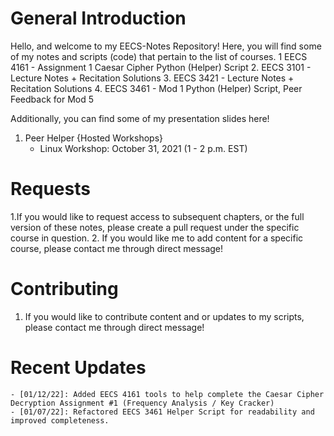 # General Introduction
Hello, and welcome to my EECS-Notes Repository! 
Here, you will find some of my notes and scripts (code) that pertain to the list of courses.
1  EECS 4161
    - Assignment 1 Caesar Cipher Python (Helper) Script
2. EECS 3101
    - Lecture Notes + Recitation Solutions
3. EECS 3421
    - Lecture Notes + Recitation Solutions 
4. EECS 3461
    - Mod 1 Python (Helper) Script, Peer Feedback for Mod 5 

Additionally, you can find some of my presentation slides here!

1. Peer Helper {Hosted Workshops}
    - Linux Workshop: October 31, 2021 (1 - 2 p.m. EST)

# Requests
1.If you would like to request access to subsequent chapters, or the full version of these notes, please create a pull request under the specific course in question.
2. If you would like me to add content for a specific course, please contact me through direct message!

# Contributing 
1. If you would like to contribute content and or updates to my scripts, please contact me through direct message! 

# Recent Updates
    - [01/12/22]: Added EECS 4161 tools to help complete the Caesar Cipher Decryption Assignment #1 (Frequency Analysis / Key Cracker)
    - [01/07/22]: Refactored EECS 3461 Helper Script for readability and improved completeness.
